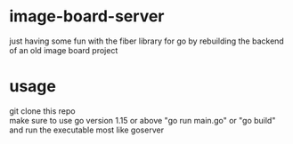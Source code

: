 # image-board-server
just having some fun with the fiber library for go by rebuilding the backend of an old image board project

# usage
git clone this repo  
make sure to use go version 1.15 or above
"go run main.go" or "go build" and run the executable most like goserver

